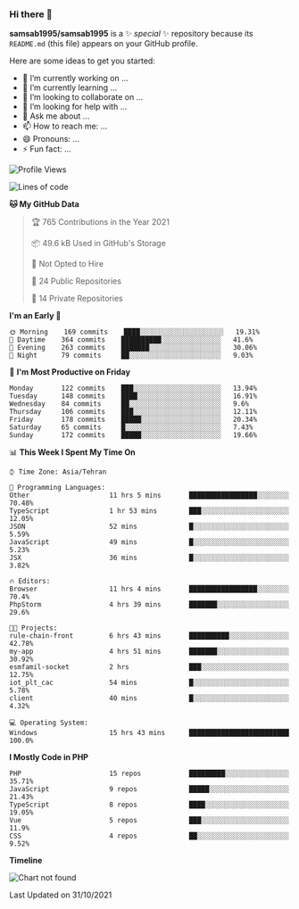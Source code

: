 ### Hi there 👋

**samsab1995/samsab1995** is a ✨ _special_ ✨ repository because its `README.md` (this file) appears on your GitHub profile.

Here are some ideas to get you started:

- 🔭 I’m currently working on ...
- 🌱 I’m currently learning ...
- 👯 I’m looking to collaborate on ...
- 🤔 I’m looking for help with ...
- 💬 Ask me about ...
- 📫 How to reach me: ...
- 😄 Pronouns: ...
- ⚡ Fun fact: ...

<!--START_SECTION:waka-->
![Profile Views](http://img.shields.io/badge/Profile%20Views-0-blue)

![Lines of code](https://img.shields.io/badge/From%20Hello%20World%20I%27ve%20Written-866854%20lines%20of%20code-blue)

**🐱 My GitHub Data** 

> 🏆 765 Contributions in the Year 2021
 > 
> 📦 49.6 kB Used in GitHub's Storage 
 > 
> 🚫 Not Opted to Hire
 > 
> 📜 24 Public Repositories 
 > 
> 🔑 14 Private Repositories  
 > 
**I'm an Early 🐤** 

```text
🌞 Morning    169 commits    ████░░░░░░░░░░░░░░░░░░░░░   19.31% 
🌆 Daytime    364 commits    ██████████░░░░░░░░░░░░░░░   41.6% 
🌃 Evening    263 commits    ███████░░░░░░░░░░░░░░░░░░   30.06% 
🌙 Night      79 commits     ██░░░░░░░░░░░░░░░░░░░░░░░   9.03%

```
📅 **I'm Most Productive on Friday** 

```text
Monday       122 commits    ███░░░░░░░░░░░░░░░░░░░░░░   13.94% 
Tuesday      148 commits    ████░░░░░░░░░░░░░░░░░░░░░   16.91% 
Wednesday    84 commits     ██░░░░░░░░░░░░░░░░░░░░░░░   9.6% 
Thursday     106 commits    ███░░░░░░░░░░░░░░░░░░░░░░   12.11% 
Friday       178 commits    █████░░░░░░░░░░░░░░░░░░░░   20.34% 
Saturday     65 commits     █░░░░░░░░░░░░░░░░░░░░░░░░   7.43% 
Sunday       172 commits    █████░░░░░░░░░░░░░░░░░░░░   19.66%

```


📊 **This Week I Spent My Time On** 

```text
⌚︎ Time Zone: Asia/Tehran

💬 Programming Languages: 
Other                    11 hrs 5 mins       █████████████████░░░░░░░░   70.48% 
TypeScript               1 hr 53 mins        ███░░░░░░░░░░░░░░░░░░░░░░   12.05% 
JSON                     52 mins             █░░░░░░░░░░░░░░░░░░░░░░░░   5.59% 
JavaScript               49 mins             █░░░░░░░░░░░░░░░░░░░░░░░░   5.23% 
JSX                      36 mins             █░░░░░░░░░░░░░░░░░░░░░░░░   3.82%

🔥 Editors: 
Browser                  11 hrs 4 mins       █████████████████░░░░░░░░   70.4% 
PhpStorm                 4 hrs 39 mins       ███████░░░░░░░░░░░░░░░░░░   29.6%

🐱‍💻 Projects: 
rule-chain-front         6 hrs 43 mins       ██████████░░░░░░░░░░░░░░░   42.78% 
my-app                   4 hrs 51 mins       ███████░░░░░░░░░░░░░░░░░░   30.92% 
esmfamil-socket          2 hrs               ███░░░░░░░░░░░░░░░░░░░░░░   12.75% 
iot_plt_cac              54 mins             █░░░░░░░░░░░░░░░░░░░░░░░░   5.78% 
client                   40 mins             █░░░░░░░░░░░░░░░░░░░░░░░░   4.32%

💻 Operating System: 
Windows                  15 hrs 43 mins      █████████████████████████   100.0%

```

**I Mostly Code in PHP** 

```text
PHP                      15 repos            █████████░░░░░░░░░░░░░░░░   35.71% 
JavaScript               9 repos             █████░░░░░░░░░░░░░░░░░░░░   21.43% 
TypeScript               8 repos             ████░░░░░░░░░░░░░░░░░░░░░   19.05% 
Vue                      5 repos             ███░░░░░░░░░░░░░░░░░░░░░░   11.9% 
CSS                      4 repos             ██░░░░░░░░░░░░░░░░░░░░░░░   9.52%

```


**Timeline**

![Chart not found](https://raw.githubusercontent.com/samsab1995/samsab1995/main/charts/bar_graph.png) 


 Last Updated on 31/10/2021
<!--END_SECTION:waka-->
